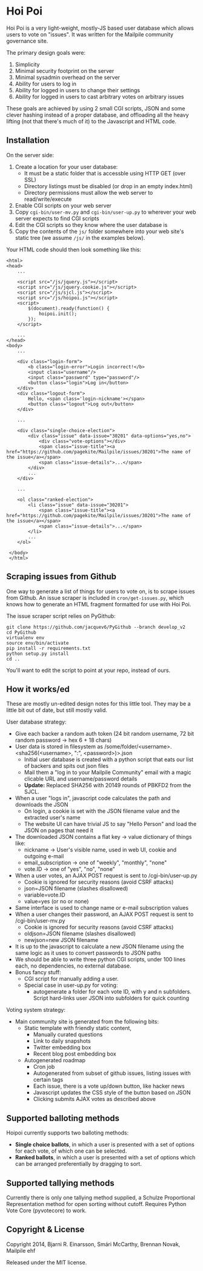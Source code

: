 # Hoi Poi

Hoi Poi is a very light-weight, mostly-JS based user database which allows
users to vote on "issues". It was written for the Mailpile community
governance site.

The primary design goals were:

1. Simplicity
2. Minimal security footprint on the server
3. Minimal sysadmin overhead on the server
4. Ability for users to log in
5. Ability for logged in users to change their settings
6. Ability for logged in users to cast arbitrary votes on arbitrary issues

These goals are achieved by using 2 small CGI scripts, JSON and some clever
hashing instead of a proper database, and offloading all the heavy lifting
(not that there's much of it) to the Javascript and HTML code.


## Installation

On the server side:

1. Create a location for your user database:
   * It must be a static folder that is accessble using HTTP GET (over SSL)
   * Directory listings must be disabled (or drop in an empty index.html)
   * Directory permissions must allow the web server to read/write/execute
2. Enable CGI scripts on your web server
3. Copy `cgi-bin/user-mv.py` and `cgi-bin/user-up.py` to wherever your
   web server expects to find CGI scripts
4. Edit the CGI scripts so they know where the user database is
5. Copy the contents of the `js/` folder somewhere into your web site's
   static tree (we assume `/js/` in the examples below).


Your HTML code should then look something like this:

    <html>
    <head>
        ...

        <script src="/js/jquery.js"></script>
        <script src="/js/jquery.cookie.js"></script>
        <script src="/js/sjcl.js"></script>
        <script src="/js/hoipoi.js"></script>
        <script>
            $(document).ready(function() {
                hoipoi.init();
            });
        </script>

        ...
    </head>
    <body>
        ...

        <div class="login-form">
            <b class="login-error">Login incorrect!</b>
            <input class="username"/>
            <input class="password" type="password"/>
            <button class="login">Log in</button>
        </div>
        <div class="logout-form">
            Hello, <span class='login-nickname'></span>
            <button class="logout">Log out</button>
        </div>

        ...

        <div class="single-choice-election">
            <div class="issue" data-issue="30201" data-options="yes,no">
                <div class="vote-options"></div>
                <span class="issue-title"><a href="https://github.com/pagekite/Mailpile/issues/30201">The name of the issue</a></span>
                <span class="issue-details">...</span>
            </div>
            ...
        </div>

        ...

        <ol class="ranked-election">
            <li class="issue" data-issue="30201">
                <span class="issue-title"><a href="https://github.com/pagekite/Mailpile/issues/30201">The name of the issue</a></span>
                <span class="issue-details">...</span>
            </li>
            ...
        </ol>

     </body>
     </html>


## Scraping issues from Github

One way to generate a list of things for users to vote on, is to scrape
issues from Github.  An issue scraper is included in `cron/get-issues.py`,
which knows how to generate an HTML fragment formatted for use with Hoi Poi.

The issue scraper script relies on PyGithub:

    git clone https://github.com/jacquev6/PyGithub --branch develop_v2
    cd PyGithub
    virtualenv env
    source env/bin/activate
    pip install -r requirements.txt
    python setup.py install
    cd ..

You'll want to edit the script to point at your repo, instead of ours.


## How it works/ed

These are mostly un-edited design notes for this little tool. They may be
a little bit out of date, but still mostly valid.

User database strategy:

* Give each backer a random auth token (24 bit random username, 72 bit random password -> hex 6 + 18 chars)
* User data is stored in filesystem as /some/folder/&lt;username>.&lt;sha256(&lt;username>, ":", &lt;password>)>.json
   * Initial user database is created with a python script that eats our list of backers and spits out json files
   * Mail them a "log in to your Mailpile Community" email with a magic clicable URL and username/password details
   * **Update:** Replaced SHA256 with 20149 rounds of PBKFD2 from the SJCL.
* When a user "logs in", javascript code calculates the path and downloads the JSON
   * On login, a cookie is set with the JSON filename value and the extracted user's name
   * The website UI can have trivial JS to say "Hello Person" and load the JSON on pages that need it
* The downloaded JSON contains a flat key -> value dictionary of things like:
    * nickname -> User's visible name, used in web UI, cookie and outgoing e-mail
    * email_subscription -> one of "weekly", "monthly", "none"
    * vote.ID -> one of "yes", "no", "none"
* When a user votes, an AJAX POST request is sent to /cgi-bin/user-up.py
    * Cookie is ignored for security reasons (avoid CSRF attacks)
    * json=JSON filename (slashes disallowed)
    * variable=vote.ID
    * value=yes (or no or none)
* Same interface is used to change name or e-mail subscription values
* When a user changes their password, an AJAX POST request is sent to /cgi-bin/user-mv.py
    * Cookie is ignored for security reasons (avoid CSRF attacks)
    * oldjson=JSON filename (slashes disallowed)
    * newjson=new JSON filename
* It is up to the javascript to calculate a new JSON filename using the same logic as it uses to convert passwords to JSON paths
* We should be able to write three python CGI scripts, under 100 lines each, no dependencies, no external database.
* Bonus fancy stuff:
   * CGI script for manually adding a user.
   * Special case in user-up.py for voting:
      * autogenerate a folder for each vote ID, with y and n subfolders. Script hard-links user JSON into subfolders for quick counting

Voting system strategy:

* Main community site is generated from the following bits:
   * Static template with friendly static content,
      * Manually curated questions
      * Link to daily snapshots
      * Twitter embedding box
      *  Recent blog post embedding box
   * Autogenerated roadmap
      * Cron job
      * Autogenerated from subset of github issues, listing issues with certain tags
      * Each issue, there is a vote up/down button, like hacker news
      * Javascript updates the CSS style of the button based on JSON
      * Clicking submits AJAX votes as described above


## Supported balloting methods

Hoipoi currently supports two balloting methods:

 * **Single choice ballots**, in which a user is presented with a set of options for each vote, of which one can be selected.
 * **Ranked ballots**, in which a user is presented with a set of options which can be arranged preferentially by dragging to sort.

## Supported tallying methods

Currently there is only one tallying method supplied, a Schulze Proportional Representation method for open sorting without cutoff. Requires Python Vote Core (pyvotecore) to work.


## Copyright & License

Copyright 2014, Bjarni R. Einarsson, Smári McCarthy, Brennan Novak, Mailpile ehf

Released under the MIT license.
